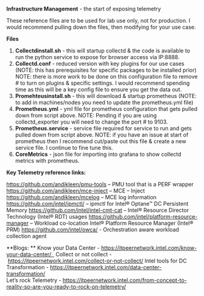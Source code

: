 **Infrastructure Management** - the start of exposing telemetry

These reference files are to be used for lab use only, not for production.  I would recommend pulling down the files, then modifying for your use case.   

**Files**
1.  **Collectdinstall.sh** - this will startup collectd & the code is available to run the python service to expose for browser access via IP:8888.  
2.  **Collectd.conf** - reduced version with key plugins for our use cases (NOTE: this has prerequisites for specific packages to be installed prior)  NOTE:  there is more work to be done on this configuration file to remove # to turn on plugins & specific settings.  I would recommend spending time as this will be a key config file to ensure you get the data out.   
3.  **Promehteusinstall.sh** - this will download & startup prometheus (NOTE:  to add in machines/nodes you need to update the prometheus.yml file)
4.  **Prometheus.yml** - yml file for prometheus configuration that gets pulled down from script above.  NOTE: Pending if you are using collectd_exporter you will need to change the port # to 9103.  
5.  **Prometheus.service** - service file required for service to run and gets pulled down from script above.  NOTE: if you have an issue at start of prometheus then I recommend cut/paste out this file & create a new service file.  I continue to fine tune this.  
6.  **CoreMetrics** - json file for importing into grafana to show collectd metrics with prometheus.   

**Key Telemetry reference links:**

https://github.com/andikleen/pmu-tools – PMU tool that is a PERF wrapper
https://github.com/andikleen/mce-inject – MCE – Inject
https://github.com/andikleen/mcelog – MCE log information
https://github.com/intel/ipmctl/ – ipmctl for Intel® Optane™ DC Persistent Memory
https://github.com/intel/intel-cmt-cat – Intel® Resource Director Technology (Intel® RDT) usages
https://github.com/intel/platform-resource-manager – Workload co-location Intel® Platform Resource Manager (Intel® PRM)
https://github.com/intel/owca/ - Orchestration aware workload collection agent

**Blogs: **
Know your Data Center -  https://itpeernetwork.intel.com/know-your-data-center/  
Collect or not collect -   https://itpeernetwork.intel.com/collect-or-not-collect/
Intel tools for DC Transformation -  https://itpeernetwork.intel.com/data-center-transformation/ 	
Let’s rock Telemetry - https://itpeernetwork.intel.com/from-concept-to-reality-so-are-you-ready-to-rock-on-telemetry/
